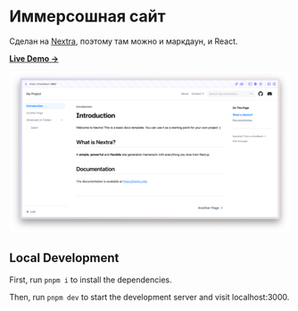 # Иммерсошная сайт

Сделан на [Nextra](https://nextra.site), поэтому там можно и маркдаун, и React. 

[**Live Demo →**](https://nextra-docs-template.vercel.app)

[![](.github/screenshot.png)](https://nextra-docs-template.vercel.app)

## Local Development

First, run `pnpm i` to install the dependencies.

Then, run `pnpm dev` to start the development server and visit localhost:3000.
